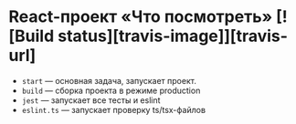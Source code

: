 # React-проект «Что посмотреть» [![Build status][travis-image]][travis-url]

* `start` — основная задача, запускает проект.
* `build` — сборка проекта в режиме production
* `jest` — запускает все тесты и eslint
* `eslint.ts` — запускает проверку ts/tsx-файлов
